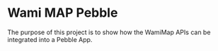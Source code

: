 Wami MAP Pebble
==============================
The purpose of this project is to show how the WamiMap APIs can be integrated into a Pebble App.

